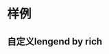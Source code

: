 <!--
 * @Author: mjh
 * @Date: 2023-04-26 18:43:50
 * @LastEditors: mjh
 * @LastEditTime: 2023-04-27 23:56:19
 * @Description: 
-->
# 样例

## 自定义lengend by rich

<demo src="./demos/demo1.vue" showPart="script" author="马佳辉" authorLink="https://juejin.cn/user/3919096662727789"></demo>  